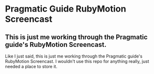 # Pragmatic Guide RubyMotion Screencast
## This is just me working through the Pragmatic guide's RubyMotion Screencast.

Like I just said, this is just me working through the Pragmatic guide's RubyMotion Screencast. I wouldn't use this repo for anything really, just needed a place to store it.
